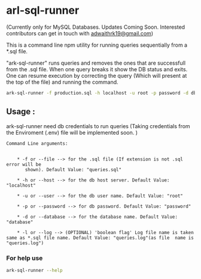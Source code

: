 arl-sql-runner
=======

(Currently only for MySQL Databases. Updates Coming Soon. Interested contributors can get in touch with adwaithrk19@gmail.com)

This is a command line npm utility for running queries sequentially from a *.sql file.

"ark-sql-runner" runs queries and removes the ones that are successfull from the .sql file. When one query breaks it show the DB status and exits. One can resume execution by correcting the query (Which will present at the top of the file) and running the command.

```bash
ark-sql-runner -f production.sql -h localhost -u root -p password -d dbname
```

## Usage :

ark-sql-runner need db credentials to run queries (Taking credentials from the Enviroment (.env) file will be implemented soon. ) 
    
    Command Line arguments:


        * -f or --file --> for the .sql file (If extension is not .sql error will be  
           shown). Default Value: "queries.sql"

        * -h or --host --> for the db host server. Default Value: "localhost"

        * -u or --user --> for the db user name. Default Value: "root"

        * -p or --password --> for db password. Default Value: "password"

        * -d or --database --> for the database name. Default Value: "database"

        * -l or --log --> (OPTIONAL) 'boolean flag' Log file name is taken same as *.sql file name. Default Value: "queries.log"(as file  name is "queries.log")



### For help use 

```bash
ark-sql-runner --help
```
